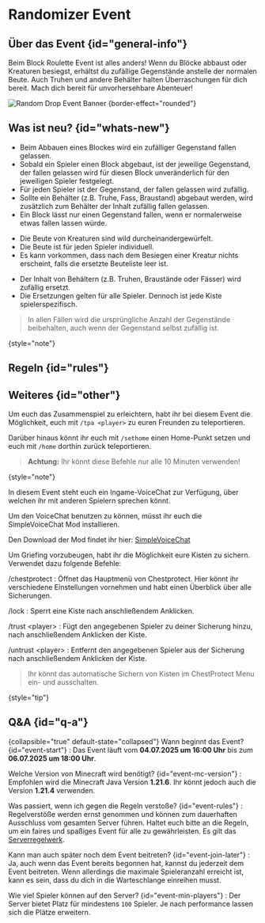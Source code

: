 <primary-label ref="event-held"/>
<secondary-label ref="random-drop-event-mc-version"/>
<secondary-label ref="random-drop-event-date"/>

# Randomizer Event

## Über das Event {id="general-info"}

Beim Block Roulette Event ist alles anders! Wenn du Blöcke abbaust oder Kreaturen besiegst, erhältst du zufällige
Gegenstände anstelle der normalen Beute. Auch Truhen und andere Behälter halten Überraschungen für dich bereit. Mach
dich bereit für unvorhersehbare Abenteuer!

![Random Drop Event Banner](random-drop.png) {border-effect="rounded"}


## Was ist neu? {id="whats-new"}

<tabs>
<tab title="Blöcke" id="block-drops">

- Beim Abbauen eines Blockes wird ein zufälliger Gegenstand fallen gelassen.
- Sobald ein Spieler einen Block abgebaut, ist der jeweilige Gegenstand, der fallen gelassen wird für diesen Block unveränderlich für den jeweiligen Spieler festgelegt.
- Für jeden Spieler ist der Gegenstand, der fallen gelassen wird zufällig.
- Sollte ein Behälter (z.B. Truhe, Fass, Braustand) abgebaut werden, wird zusätzlich zum Behälter der Inhalt zufällig fallen gelassen.
- Ein Block lässt nur einen Gegenstand fallen, wenn er normalerweise etwas fallen lassen würde.

</tab>
<tab title="Entitäten" id="entity-drops">

- Die Beute von Kreaturen sind wild durcheinandergewürfelt.
- Die Beute ist für jeden Spieler individuell.
- Es kann vorkommen, dass nach dem Besiegen einer Kreatur nichts erscheint, falls die ersetzte Beuteliste leer ist.

</tab>
<tab title="Kisten" id="chest-loot">

- Der Inhalt von Behältern (z.B. Truhen, Braustände oder Fässer) wird zufällig ersetzt.
- Die Ersetzungen gelten für alle Spieler. Dennoch ist jede Kiste spielerspezifisch.

</tab>
</tabs>

> In allen Fällen wird die ursprüngliche Anzahl der Gegenstände beibehalten, auch wenn der Gegenstand selbst zufällig ist.
>
{style="note"}

## Regeln {id="rules"}

<include from="util.md" element-id="no-rules-changed" />

## Weiteres {id="other"}

<tabs>
<tab title="Teleportation" id="teleportation">

Um euch das Zusammenspiel zu erleichtern, habt ihr bei diesem Event die Möglichkeit, euch mit `/tpa <player>` zu euren Freunden zu teleportieren.

Darüber hinaus könnt ihr euch mit `/sethome` einen Home-Punkt setzen und euch mit `/home` dorthin zurück teleportieren.

> **Achtung:** Ihr könnt diese Befehle nur alle 10 Minuten verwenden!
>
{style="note"}

</tab>
<tab title="VoiceChat" id="voice-chat">

In diesem Event steht euch ein Ingame-VoiceChat zur Verfügung, über welchen ihr mit anderen Spielern sprechen könnt.

Um den VoiceChat benutzen zu können, müsst ihr euch die SimpleVoiceChat Mod installieren.

Den Download der Mod findet ihr hier: [SimpleVoiceChat](https://modrinth.com/plugin/simple-voice-chat)

</tab>
<tab title="ChestProtect" id="chestprotect">

Um Griefing vorzubeugen, habt ihr die Möglichkeit eure Kisten zu sichern. Verwendet dazu folgende Befehle:

/chestprotect
: Öffnet das Hauptmenü von Chestprotect.
Hier könnt ihr verschiedene Einstellungen vornehmen und habt einen Überblick über alle Sicherungen.

/lock
: Sperrt eine Kiste nach anschließendem Anklicken.

/trust &lt;player&gt;
: Fügt den angegebenen Spieler zu deiner Sicherung hinzu, nach anschließendem Anklicken der Kiste.

/untrust &lt;player&gt;
: Entfernt den angegebenen Spieler aus der Sicherung nach anschließendem Anklicken der Kiste.

> Ihr könnt das automatische Sichern von Kisten im ChestProtect Menu ein- und ausschalten.
>
{style="tip"}

</tab>
</tabs>

## Q&A {id="q-a"}

{collapsible="true" default-state="collapsed"}
Wann beginnt das Event? {id="event-start"}
: Das Event läuft vom **04.07.2025 um 16:00 Uhr** bis zum **06.07.2025 um 18:00 Uhr**.

Welche Version von Minecraft wird benötigt? {id="event-mc-version"}
: Empfohlen wird die Minecraft Java Version **1.21.6**.
Ihr könnt jedoch auch die Version **1.21.4** verwenden.

Was passiert, wenn ich gegen die Regeln verstoße? {id="event-rules"}
: Regelverstöße werden ernst genommen und können zum dauerhaften Ausschluss vom gesamten Server führen. Haltet euch
bitte an die Regeln, um ein faires und spaßiges Event für alle zu gewährleisten. Es gilt das [Serverregelwerk](rules.md).

Kann man auch später noch dem Event beitreten? {id="event-join-later"}
: Ja, auch wenn das Event bereits begonnen hat, kannst du jederzeit dem Event beitreten. Wenn allerdings die maximale
Spieleranzahl erreicht ist, kann es sein, dass du dich in die Warteschlange einreihen musst.

Wie viel Spieler können auf den Server? {id="event-min-players"}
: Der Server bietet Platz für mindestens `100` Spieler.
Je nach performance lassen sich die Plätze erweitern.